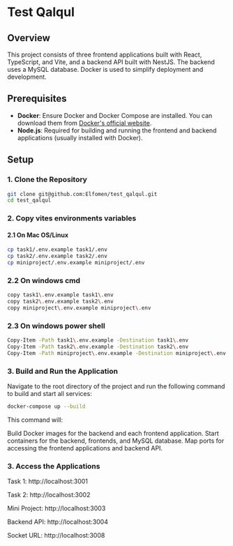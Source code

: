 # Test Qalqul

## Overview

This project consists of three frontend applications built with React, TypeScript, and Vite, and a backend API built with NestJS. The backend uses a MySQL database. Docker is used to simplify deployment and development.

## Prerequisites

- **Docker**: Ensure Docker and Docker Compose are installed. You can download them from [Docker's official website](https://www.docker.com/products/docker-desktop).
- **Node.js**: Required for building and running the frontend and backend applications (usually installed with Docker).

## Setup

### 1. Clone the Repository

```bash
git clone git@github.com:Elfomen/test_qalqul.git
cd test_qalqul
```

### 2. Copy vites environments variables

#### 2.1 On Mac OS/Linux

```bash
cp task1/.env.example task1/.env
cp task2/.env.example task2/.env
cp miniproject/.env.example miniproject/.env
```

### 2.2 On windows cmd

```bash
copy task1\.env.example task1\.env
copy task2\.env.example task2\.env
copy miniproject\.env.example miniproject\.env
```

### 2.3 On windows power shell

```bash
Copy-Item -Path task1\.env.example -Destination task1\.env
Copy-Item -Path task2\.env.example -Destination task2\.env
Copy-Item -Path miniproject\.env.example -Destination miniproject\.env
```

### 3. Build and Run the Application

Navigate to the root directory of the project and run the following command to build and start all services:

```bash
docker-compose up --build
```

This command will:

Build Docker images for the backend and each frontend application.
Start containers for the backend, frontends, and MySQL database.
Map ports for accessing the frontend applications and backend API.

### 3. Access the Applications

Task 1: http://localhost:3001

Task 2: http://localhost:3002

Mini Project: http://localhost:3003

Backend API: http://localhost:3004

Socket URL: http://localhost:3008
